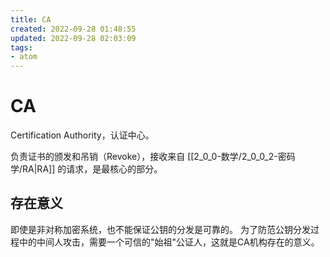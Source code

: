 ```yaml
---
title: CA
created: 2022-09-28 01:48:55
updated: 2022-09-28 02:03:09
tags: 
- atom
---
```


# CA

Certification Authority，认证中心。

负责证书的颁发和吊销（Revoke），接收来自 [[2_0_0-数学/2_0_0_2-密码学/RA|RA]] 的请求，是最核心的部分。

## 存在意义

即使是非对称加密系统，也不能保证公钥的分发是可靠的。 为了防范公钥分发过程中的中间人攻击，需要一个可信的"始祖"公证人，这就是CA机构存在的意义。
